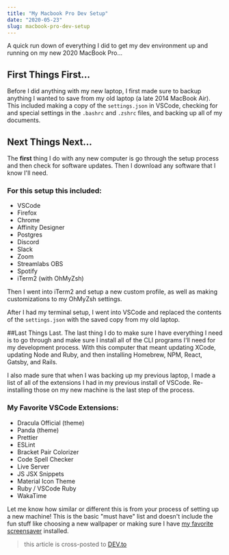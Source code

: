 ```yaml
---
title: "My Macbook Pro Dev Setup"
date: "2020-05-23"
slug: macbook-pro-dev-setup
---
```


A quick run down of everything I did to get my dev environment up and running on my new 2020 MacBook Pro...

## First Things First...

Before I did anything with my new laptop, I first made sure to backup anything I wanted to save from my old laptop (a late 2014 MacBook Air). This included making a copy of the `settings.json` in VSCode, checking for and special settings in the `.bashrc` and `.zshrc` files, and backing up all of my documents.

## Next Things Next...

The **first** thing I do with any new computer is go through the setup process and then check for software updates. Then I download any software that I know I'll need.

### For this setup this included:

- VSCode
- Firefox
- Chrome
- Affinity Designer
- Postgres
- Discord
- Slack
- Zoom
- Streamlabs OBS
- Spotify
- iTerm2 (with OhMyZsh)

Then I went into iTerm2 and setup a new custom profile, as well as making customizations to my OhMyZsh settings.

After I had my terminal setup, I went into VSCode and replaced the contents of the `settings.json` with the saved copy from my old laptop.

##Last Things Last.
The last thing I do to make sure I have everything I need is to go through and make sure I install all of the CLI programs I'll need for my development process. With this computer that meant updating XCode, updating Node and Ruby, and then installing Homebrew, NPM, React, Gatsby, and Rails.

I also made sure that when I was backing up my previous laptop, I made a list of all of the extensions I had in my previous install of VSCode. Re-installing those on my new machine is the last step of the process.

### My Favorite VSCode Extensions:

- Dracula Official (theme)
- Panda (theme)
- Prettier
- ESLint
- Bracket Pair Colorizer
- Code Spell Checker
- Live Server
- JS JSX Snippets
- Material Icon Theme
- Ruby / VSCode Ruby
- WakaTime

Let me know how similar or different this is from your process of setting up a new machine! This is the basic "must have" list and doesn't include the fun stuff like choosing a new wallpaper or making sure I have [my favorite screensaver](www.fliqlo.com) installed.

> this article is cross-posted to [DEV.to](https://dev.to/thecodepixi/new-macbook-pro-dev-setup-34ec)
